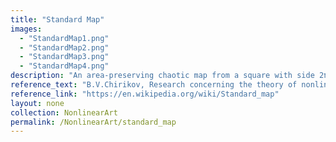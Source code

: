 ```yaml
---
title: "Standard Map"
images: 
  - "StandardMap1.png"
  - "StandardMap2.png"
  - "StandardMap3.png"
  - "StandardMap4.png"
description: "An area-preserving chaotic map from a square with side 2π onto itselt"
reference_text: "B.V.Chirikov, Research concerning the theory of nonlinear resonance and stochasticity, Preprint N 267, Institute of Nuclear Physics, Novosibirsk (1969)"
reference_link: "https://en.wikipedia.org/wiki/Standard_map"
layout: none
collection: NonlinearArt
permalink: /NonlinearArt/standard_map
---
```

